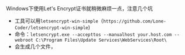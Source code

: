 Windows下使用Let's Encrypt证书就稍微麻烦一点，注意几个坑

- 工具可以用`letsencrypt-win-simple`（`https://github.com/Lone-Coder/letsencrypt-win-simple`)
- 命令：`letsencrypt.exe --accepttos --manualhost your.host.com --webroot C:\Program Files\Update Services\WebServices\Root\`
- 会生成几个文件，